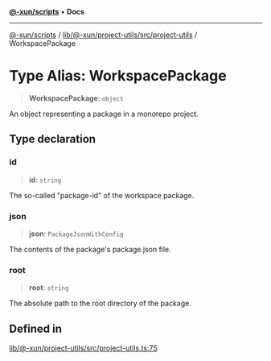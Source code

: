 [**@-xun/scripts**](../../../../../../README.md) • **Docs**

***

[@-xun/scripts](../../../../../../README.md) / [lib/@-xun/project-utils/src/project-utils](../README.md) / WorkspacePackage

# Type Alias: WorkspacePackage

> **WorkspacePackage**: `object`

An object representing a package in a monorepo project.

## Type declaration

### id

> **id**: `string`

The so-called "package-id" of the workspace package.

### json

> **json**: `PackageJsonWithConfig`

The contents of the package's package.json file.

### root

> **root**: `string`

The absolute path to the root directory of the package.

## Defined in

[lib/@-xun/project-utils/src/project-utils.ts:75](https://github.com/Xunnamius/xscripts/blob/ce701f3d57da9f82ee0036320bc62d5c51233011/lib/@-xun/project-utils/src/project-utils.ts#L75)

